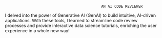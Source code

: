                                                 AN AI CODE REVIEWER
                                                            
I delved into the power of Generative AI (GenAI) to build intuitive, AI-driven applications. With these tools, I learned to streamline code review processes and provide interactive data science tutorials, enriching the user experience in a whole new way!
